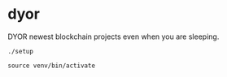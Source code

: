 # dyor
DYOR newest blockchain projects even when you are sleeping.


```
./setup
```

```
source venv/bin/activate
```